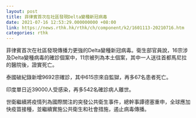 ```yaml
---
layout: post
title: 菲律賓首次在社區發現Delta變種新冠病毒
date: 2021-07-16 12:53:29.000000000 +08:00
link: https://news.rthk.hk/rthk/ch/component/k2/1601113-20210716.htm
categories: rthk
---
```


菲律賓首次在社區發現傳播力更強的Delta變種新冠病毒。衛生部官員說，16宗涉及Delta變種病毒的確診個案中，11宗被列為本土個案，其中一人送往首都馬尼拉的醫院後，證實死亡。

泰國破紀錄新增9692宗確診，其中615宗來自監獄，再多67名患者死亡。

印度單日近39000人受感染，再多542名確診病人離世。

世衛繼續將疫情列為國際關注的突發公共衛生事件，總幹事譚德塞重申，全球應加快疫苗接種，並繼續實施公共衛生和社會措施，遏止病毒傳播。
